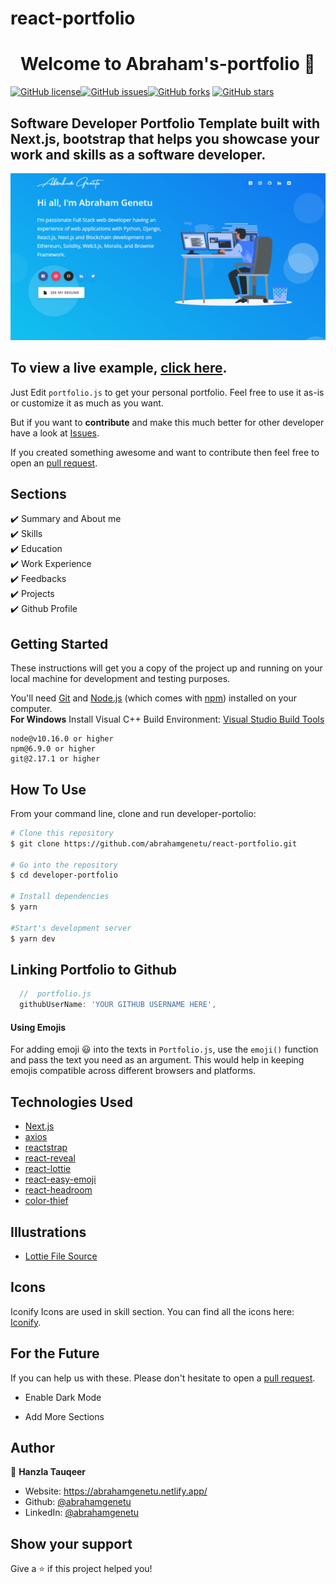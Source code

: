 # react-portfolio
<h1 align="center">Welcome to Abraham's-portfolio 👋</h1>
<a href="https://github.com/abrahamgenetu/react-portfolio/blob/main/LICENSE"><img alt="GitHub license" src="https://img.shields.io/github/license/abrahamgenetu/react-portfolio"></a><a href="https://github.com/abrahamgenetu/react-portfolio/issues"><img alt="GitHub issues" src="https://img.shields.io/github/issues/abrahamgenetu/react-portfolio"></a><a href="https://github.com/abrahamgenetu/react-portfolio/network"><img alt="GitHub forks" src="https://img.shields.io/github/forks/1hanzla100/developer-portfolio"></a> <a href="https://github.com/abrahamgenetu/react-portfolio/stargazers"><img alt="GitHub stars" src="https://img.shields.io/github/stars/abrahamgenetu/react-portfolio"></a>

## Software Developer Portfolio Template built with Next.js, bootstrap that helps you showcase your work and skills as a software developer.

<p align="center">
  <kbd>
    <img src="https://github.com/abrahamgenetu/react-portfolio/blob/main/picture.PNG"></img>
  </kbd>
</p>

## To view a live example, **[click here](https://abrahamgenetu.netlify.app/)**.

Just Edit `portfolio.js` to get your personal portfolio. Feel free to use it as-is or customize it as much as you want.

But if you want to **contribute** and make this much better for other developer have a look at [Issues](https://github.com/abrahamgenetu/react-portfolio/issues).

If you created something awesome and want to contribute then feel free to open an [pull request](https://github.com/abrahamgenetu/react-portfolio/pulls).


## Sections

✔️ Summary and About me\
✔️ Skills\
✔️ Education\
✔️ Work Experience\
✔️ Feedbacks\
✔️ Projects\
✔️ Github Profile

## Getting Started

These instructions will get you a copy of the project up and running on your local machine for development and testing purposes.

You'll need [Git](https://git-scm.com) and [Node.js](https://nodejs.org/en/download/) (which comes with [npm](http://npmjs.com)) installed on your computer.
<br>
**For Windows** Install Visual C++ Build Environment: [Visual Studio Build Tools](https://visualstudio.microsoft.com/thank-you-downloading-visual-studio/?sku=BuildTools)

```
node@v10.16.0 or higher
npm@6.9.0 or higher
git@2.17.1 or higher
```

## How To Use

From your command line, clone and run developer-portolio:

```bash
# Clone this repository
$ git clone https://github.com/abrahamgenetu/react-portfolio.git

# Go into the repository
$ cd developer-portfolio

# Install dependencies
$ yarn

#Start's development server
$ yarn dev
```

## Linking Portfolio to Github

```javascript
  //  portfolio.js
  githubUserName: 'YOUR GITHUB USERNAME HERE',
```

#### Using Emojis

For adding emoji 😃 into the texts in `Portfolio.js`, use the `emoji()` function and pass the text you need as an argument. This would help in keeping emojis compatible across different browsers and platforms.

## Technologies Used

-   [Next.js](https://nextjs.org/)
-   [axios](https://www.npmjs.com/package/axios)
-   [reactstrap](https://reactstrap.github.io/)
-   [react-reveal](https://www.react-reveal.com/)
-   [react-lottie](https://www.npmjs.com/package/react-lottie)
-   [react-easy-emoji](https://github.com/appfigures/react-easy-emoji)
-   [react-headroom](https://github.com/KyleAMathews/react-headroom)
-   [color-thief](https://github.com/lokesh/color-thief)

## Illustrations

-   [Lottie File Source](https://lottiefiles.com)

## Icons
Iconify Icons are used in skill section. You can find all the icons here: [Iconify](https://icon-sets.iconify.design/).

## For the Future

If you can help us with these. Please don't hesitate to open a [pull request](https://github.com/abrahamgenetu/react-portfolio/pulls).

-   Enable Dark Mode

-   Add More Sections

## Author

👤 **Hanzla Tauqeer**

-   Website: https://abrahamgenetu.netlify.app/
-   Github: [@abrahamgenetu](https://github.com/abrahamgenetu)
-   LinkedIn: [@abrahamgenetu](https://www.linkedin.com/in/abrahamgenetu/)

## Show your support

Give a ⭐️ if this project helped you!
